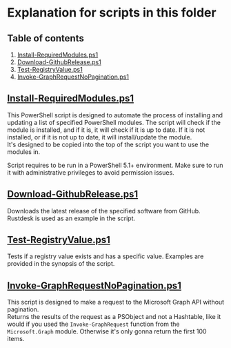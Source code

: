 # Explanation for scripts in this folder

## Table of contents <!-- omit in toc -->

1. [Install-RequiredModules.ps1](#install-requiredmodulesps1)
2. [Download-GithubRelease.ps1](#download-githubreleaseps1)
3. [Test-RegistryValue.ps1](#test-registryvalueps1)
4. [Invoke-GraphRequestNoPagination.ps1](#invoke-graphrequestnopaginationps1)

## [Install-RequiredModules.ps1](/Scripts/Install-RequiredModules.ps1)

This PowerShell script is designed to automate the process of installing and updating a list of specified PowerShell modules. The script will check if the module is installed, and if it is, it will check if it is up to date. If it is not installed, or if it is not up to date, it will install/update the module.  
It's designed to be copied into the top of the script you want to use the modules in.

Script requires to be run in a PowerShell 5.1+ environment. Make sure to run it with administrative privileges to avoid permission issues.

## [Download-GithubRelease.ps1](/Scripts/Download-GithubRelease.ps1)

Downloads the latest release of the specified software from GitHub.  
Rustdesk is used as an example in the script.

## [Test-RegistryValue.ps1](/Scripts/Test-RegistryValue.ps1)

Tests if a registry value exists and has a specific value.
Examples are provided in the synopsis of the script.

## [Invoke-GraphRequestNoPagination.ps1](/Scripts/Invoke-GraphRequestNoPagination.ps1)

This script is designed to make a request to the Microsoft Graph API without pagination.  
Returns the results of the request as a PSObject and not a Hashtable, like it would if you used the `Invoke-GraphRequest` function from the `Microsoft.Graph` module.
Otherwise it's only gonna return the first 100 items.
